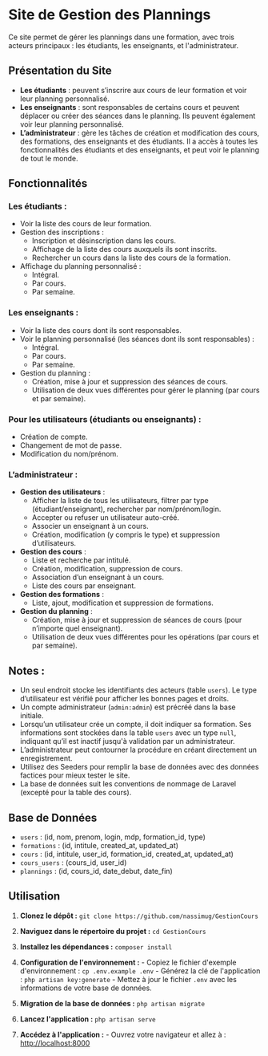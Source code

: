 # Site de Gestion des Plannings

Ce site permet de gérer les plannings dans une formation, avec trois acteurs principaux : les étudiants, les enseignants, et l'administrateur.

## Présentation du Site

- **Les étudiants** : peuvent s’inscrire aux cours de leur formation et voir leur planning personnalisé.
- **Les enseignants** : sont responsables de certains cours et peuvent déplacer ou créer des séances dans le planning. Ils peuvent également voir leur planning personnalisé.
- **L’administrateur** : gère les tâches de création et modification des cours, des formations, des enseignants et des étudiants. Il a accès à toutes les fonctionnalités des étudiants et des enseignants, et peut voir le planning de tout le monde.

## Fonctionnalités

### Les étudiants :
- Voir la liste des cours de leur formation.
- Gestion des inscriptions :
  - Inscription et désinscription dans les cours.
  - Affichage de la liste des cours auxquels ils sont inscrits.
  - Rechercher un cours dans la liste des cours de la formation.
- Affichage du planning personnalisé :
  - Intégral.
  - Par cours.
  - Par semaine.

### Les enseignants :
- Voir la liste des cours dont ils sont responsables.
- Voir le planning personnalisé (les séances dont ils sont responsables) :
  - Intégral.
  - Par cours.
  - Par semaine.
- Gestion du planning :
  - Création, mise à jour et suppression des séances de cours.
  - Utilisation de deux vues différentes pour gérer le planning (par cours et par semaine).

### Pour les utilisateurs (étudiants ou enseignants) :
- Création de compte.
- Changement de mot de passe.
- Modification du nom/prénom.

### L’administrateur :
- **Gestion des utilisateurs** :
  - Afficher la liste de tous les utilisateurs, filtrer par type (étudiant/enseignant), rechercher par nom/prénom/login.
  - Accepter ou refuser un utilisateur auto-créé.
  - Associer un enseignant à un cours.
  - Création, modification (y compris le type) et suppression d’utilisateurs.
- **Gestion des cours** :
  - Liste et recherche par intitulé.
  - Création, modification, suppression de cours.
  - Association d’un enseignant à un cours.
  - Liste des cours par enseignant.
- **Gestion des formations** :
  - Liste, ajout, modification et suppression de formations.
- **Gestion du planning** :
  - Création, mise à jour et suppression de séances de cours (pour n’importe quel enseignant).
  - Utilisation de deux vues différentes pour les opérations (par cours et par semaine).

## Notes :

- Un seul endroit stocke les identifiants des acteurs (table `users`). Le type d’utilisateur est vérifié pour afficher les bonnes pages et droits.
- Un compte administrateur (`admin:admin`) est précréé dans la base initiale.
- Lorsqu’un utilisateur crée un compte, il doit indiquer sa formation. Ses informations sont stockées dans la table `users` avec un type `null`, indiquant qu’il est inactif jusqu'à validation par un administrateur.
- L’administrateur peut contourner la procédure en créant directement un enregistrement.
- Utilisez des Seeders pour remplir la base de données avec des données factices pour mieux tester le site.
- La base de données suit les conventions de nommage de Laravel (excepté pour la table des cours).

## Base de Données

- `users` : (id, nom, prenom, login, mdp, formation_id, type)
- `formations` : (id, intitule, created_at, updated_at)
- `cours` : (id, intitule, user_id, formation_id, created_at, updated_at)
- `cours_users` : (cours_id, user_id)
- `plannings` : (id, cours_id, date_debut, date_fin)

## Utilisation

1. **Clonez le dépôt :** `git clone https://github.com/nassimug/GestionCours`

2. **Naviguez dans le répertoire du projet :** `cd GestionCours`

3. **Installez les dépendances :** `composer install`

4. **Configuration de l'environnement :** - Copiez le fichier d'exemple d'environnement : `cp .env.example .env` - Générez la clé de l'application : `php artisan key:generate` - Mettez à jour le fichier `.env` avec les informations de votre base de données.

5. **Migration de la base de données :** `php artisan migrate`

6. **Lancez l'application :** `php artisan serve`

7. **Accédez à l'application :** - Ouvrez votre navigateur et allez à : [http://localhost:8000](http://localhost:8000)

